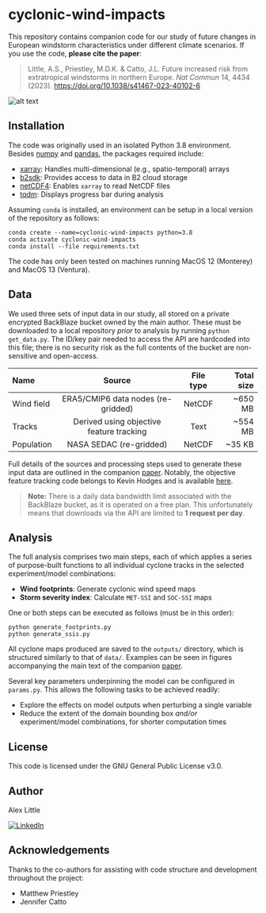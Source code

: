 # cyclonic-wind-impacts

This repository contains companion code for our study of future changes in European windstorm characteristics under different climate scenarios. If you use the code, **please cite the paper**:

> Little, A.S., Priestley, M.D.K. & Catto, J.L. Future increased risk from extratropical windstorms in northern Europe. *Nat Commun* 14, 4434 (2023). https://doi.org/10.1038/s41467-023-40102-6

![alt text](https://media.springernature.com/full/springer-static/image/art%3A10.1038%2Fs41467-023-40102-6/MediaObjects/41467_2023_40102_Fig3_HTML.png?as=webp)

## Installation 
The code was originally used in an isolated Python 3.8 environment. Besides [numpy](https://github.com/numpy/numpy) and [pandas](https://github.com/pandas-dev/pandas), the packages required include:
- [xarray](https://github.com/pydata/xarray): Handles multi-dimensional (e.g., spatio-temporal) arrays
- [b2sdk](https://github.com/Backblaze/b2-sdk-python): Provides access to data in B2 cloud storage
- [netCDF4](https://github.com/Unidata/netcdf4-python): Enables `xarray` to read NetCDF files
- [tqdm](https://github.com/tqdm/tqdm): Displays progress bar during analysis

Assuming `conda` is installed, an environment can be setup in a local version of the repository as follows:
```
conda create --name=cyclonic-wind-impacts python=3.8
conda activate cyclonic-wind-impacts
conda install --file requirements.txt
```
The code has only been tested on machines running MacOS 12 (Monterey) and MacOS 13 (Ventura).

## Data
We used three sets of input data in our study, all stored on a private encrypted BackBlaze bucket owned by the main author. These must be downloaded to a local repository *prior* to analysis by running `python get_data.py`. The ID/key pair needed to access the API are hardcoded into this file; there is no security risk as the full contents of the bucket are non-sensitive and open-access.

| Name | Source | File type | Total size | 
| :--- | :----: | :----: | ---:
| Wind field | ERA5/CMIP6 data nodes (re-gridded) | NetCDF| ~650 MB|
| Tracks | Derived using objective feature tracking | Text| ~554 MB|
| Population | NASA SEDAC (re-gridded) | NetCDF| ~35 KB|

Full details of the sources and processing steps used to generate these input data are outlined in the companion [paper](https://doi.org/10.1038/s41467-023-40102-6). Notably, the objective feature tracking code belongs to Kevin Hodges and is available [here](https://gitlab.act.reading.ac.uk/track/track). 

> **Note:**  There is a daily data bandwidth limit associated with the BackBlaze bucket, as it is operated on a free plan. This unfortunately means that downloads via the API are limited to **1 request per day**.

## Analysis

The full analysis comprises two main steps, each of which applies a series of purpose-built functions to all individual cyclone tracks in the selected experiment/model combinations:
- **Wind footprints**: Generate cyclonic wind speed maps
- **Storm severity index**: Calculate `MET-SSI` and `SOC-SSI` maps

One or both steps can be executed as follows (must be in this order):
```
python generate_footprints.py
python generate_ssis.py
```

All cyclone maps produced are saved to the `outputs/` directory, which is structured similarly to that of `data/`. Examples can be seen in figures accompanying the main text of the companion [paper](https://doi.org/10.1038/s41467-023-40102-6).

Several key parameters underpinning the model can be configured in `params.py`. This allows the following tasks to be achieved readily:
- Explore the effects on model outputs when perturbing a single variable
- Reduce the extent of the domain bounding box *and/or* experiment/model combinations, for shorter computation times

## License
This code is licensed under the GNU General Public License v3.0.

## Author
Alex Little 

[![LinkedIn](https://img.shields.io/badge/linkedin-%230077B5.svg?style=for-the-badge&logo=linkedin&logoColor=white)](https://linkedin.com/in/alexslittle)

## Acknowledgements
Thanks to the co-authors for assisting with code structure and development throughout the project:
- Matthew Priestley
- Jennifer Catto
